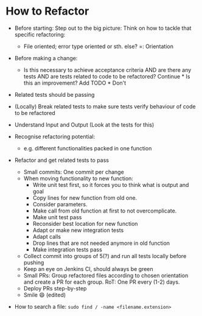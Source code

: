 # How to Refactor

* Before starting: Step out to the big picture: Think on how to tackle that specific refactoring: 
    * File oriented; error type oriented or sth. else? =: Orientation
* Before making a change: 
    * Is this necessary to achieve acceptance criteria AND are there any tests AND are tests related to code to be refactored? Continue
          * Is this an improvement? Add TODO
               * Don't 
* Related tests should be passing
* (Locally) Break related tests to make sure tests verify behaviour of code to be refactored
* Understand Input and Output (Look at the tests for this)
* Recognise refactoring potential:
   * e.g. different functionalities packed in one function
* Refactor and get related tests to pass
   * Small commits: One commit per change
   * When moving functionality to new function:
       * Write unit test first, so it forces you to think what is output and goal
       * Copy lines for new function from old one.
       * Consider parameters.
       * Make call from old function at first to not overcomplicate.
       * Make unit test pass
       * Reconsider best location for new function
       * Adapt or make new integration tests
       * Adapt calls
       * Drop lines that are not needed anymore in old function
       * Make integration tests pass
   * Collect commit into groups of 5(?) and run all tests locally before pushing
   * Keep an eye on Jenkins CI, should always be green
   * Small PRs: Group refactored files according to chosen orientation and create a PR for each group. RoT: One PR every (1-2) days.
   * Deploy PRs step-by-step
   * Smile :smile: (edited)

* How to search a file: `sudo find / -name <filename.extension>`
